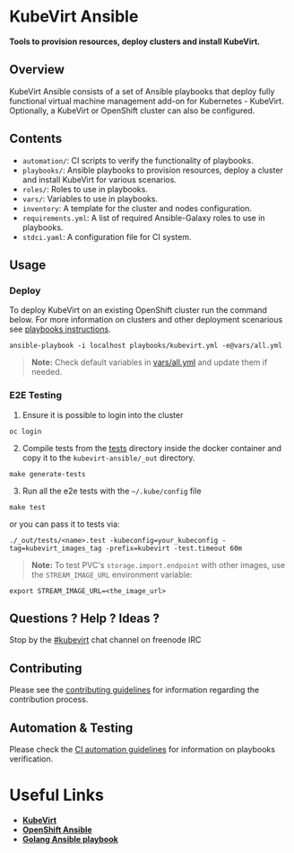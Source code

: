 # KubeVirt Ansible

__Tools to provision resources, deploy clusters and install KubeVirt.__

## Overview

KubeVirt Ansible consists of a set of Ansible playbooks that deploy fully functional virtual machine management add-on for Kubernetes - KubeVirt. Optionally, a KubeVirt or OpenShift cluster can also be configured.

## Contents

* `automation/`: CI scripts to verify the functionality of playbooks.
* `playbooks/`: Ansible playbooks to provision resources, deploy a cluster and install KubeVirt for various scenarios.
* `roles/`: Roles to use in playbooks.
* `vars/`: Variables to use in playbooks.
* `inventory`: A template for the cluster and nodes configuration.
* `requirements.yml`: A list of required Ansible-Galaxy roles to use in playbooks.
* `stdci.yaml`: A configuration file for CI system.

## Usage

### Deploy
To deploy KubeVirt on an existing OpenShift cluster run the command below. For more information on clusters and other deployment scenarious see [playbooks instructions](./playbooks/README.md).

```
ansible-playbook -i localhost playbooks/kubevirt.yml -e@vars/all.yml
```
>**Note:** Check default variables in [vars/all.yml](./vars/all.yml) and update them if needed.

### E2E Testing

1. Ensure it is possible to login into the cluster

```
oc login
```

2. Compile tests from the [tests](./tests) directory inside the docker container and copy it to the `kubevirt-ansible/_out` directory.
```
make generate-tests
```

3. Run all the e2e tests with the `~/.kube/config` file

```
make test
```

or you can pass it to tests via:
```
./_out/tests/<name>.test -kubeconfig=your_kubeconfig -tag=kubevirt_images_tag -prefix=kubevirt -test.timeout 60m
```

>**Note:** To test PVC's `storage.import.endpoint` with other images, use the `STREAM_IMAGE_URL` environment variable:
```
export STREAM_IMAGE_URL=<the_image_url>
```
 
## Questions ? Help ? Ideas ?

Stop by the [#kubevirt](https://webchat.freenode.net/?channels=kubevirt) chat channel on freenode IRC

## Contributing

Please see the [contributing guidelines](./CONTRIBUTING.md) for information regarding the contribution process.

## Automation & Testing

Please check the [CI automation guidelines](./automation/README.md) for information on playbooks verification.

# Useful Links
- [**KubeVirt**](https://github.com/kubevirt/kubevirt)
- [**OpenShift Ansible**][openshift-ansible-project]
- [**Golang Ansible playbook**](https://github.com/jlund/ansible-go)

[openshift-ansible-project]: https://github.com/openshift/openshift-ansible
